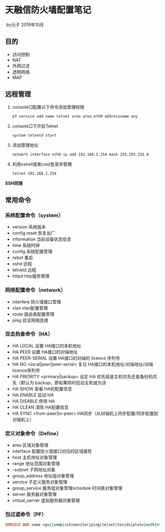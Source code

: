 # 天融信防火墙配置笔记

​													by元子 2019年10月



## 目的

-  访问控制
-  NAT
-  外网过滤
-  透明网络
-  MAP



## 远程管理

1. console口配置以下命令添加管理权限

   ```pf service add name telnet area area_eth0 addressname any```

2. console口下开启Telnet

   ```system telnetd start```

3. 添加管理地址

   ```network interface eth0 ip add 192.168.1.254 mask 255.255.255.0```

4. 利用xshell或者cmd登录并管理

   ```telnet 192.168.1.254```

**SSH同理**



## 常用命令

### 系统配置命令（system）

- version 系统版本
- config reset 恢复出厂
- information 当前设备状态信息
- time 系统时钟
- config 系统配置管理
- rebot 重启
- sshd 远程
- telnetd 远程
- httpd http服务管理

### 网络配置命令（network）

- interfere 防火墙接口管理
- vlan vlan配置管理
- route 路由表配置管理
- ping 验证网络连接

### 双击热备命令（HA）

- HA LOCAL <ipaddress> 设置 HA接口的本机地址 
- HA PEER <ipaddress> 设置 HA接口的对端地址 
- HA PEER-SERIAL <string> 设置 HA接口的对端的 licence 序列号 
- HA NO <local|peer|peer-serial> 复位 HA接口的本机地址/对端地址/对端 licence序列号 
- HA PRIORITY <primary|backup> 设定 HA 优先级是主机优先还是备份机优先（默认为 backup，即如果同时启动主机成为活
- HA SHOW <cr> 查看 HA的配置信息 
- HA ENABLE<cr> 启动 HA 
- HA DISABLE<cr> 停用 HA 
- HA CLEAN<cr> 清除 HA配置信息 
- HA SYNC <from-peer|to-peer> HA同步（从对端机上同步配置/同步配置到对端机上）

### 定义对象命令（Define）

- area	区域对象管理
- interface	配置防火墙接口对应的区域属性
- host	主机地址对象管理
- range	地址范围对象管理
- -subnet	子网地址对象
- group_address	地址组对象管理
- service	子定义服务对象管理
- group_service	服务组对象管理schedule	时间表对象管理
- server	服务器对象管理
- virtual_server	虚拟服务器对象管理

### 包过滤命令（PF）

```ruby
SERVICE ADD name <gui|snmp|ssh|monitor|ping|telnet|tosids|pluto|auth|ntp|update|otp|dhcp|rip|l2tp| pptp|webui|vrc|vdc>  area  <string> <[addressid  <number>]| [addressname <addr_name>]>
```